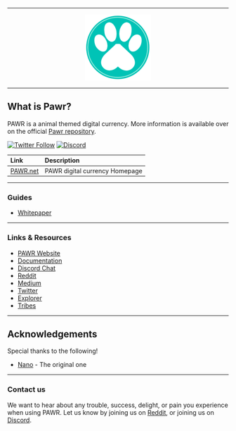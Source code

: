 <hr />
<div align="center">
    <img src="images/logopawr.svg" alt="Logo" width='150px' height='auto'/>
</div>
<hr />

## What is Pawr?

PAWR is a animal themed digital currency. More information is available over on the official [Pawr repository](https://github.com/pawr-project/pawr-node).

[![Twitter Follow](https://img.shields.io/twitter/follow/PAW_digital?style=social)](@TODO)
[![Discord](https://img.shields.io/badge/discord-join%20chat-orange.svg?logo=discord&color=7289DA)](@TODO)

| Link | Description |
| :----- | :------ |
[PAWR.net](https://pawr.net) | PAWR digital currency Homepage


---

### Guides 

* [Whitepaper](https://paw.digital/PAW_Whitepawper.pdf)


---

### Links & Resources

* [PAWR Website](https://pawr.net/)
* [Documentation](@TODO)
* [Discord Chat](@TODO)
* [Reddit](@TODO)
* [Medium](@TODO)
* [Twitter](@TODO)
* [Explorer](https://explorer.pawr.net/)
* [Tribes](https://tribes.pawr.net/)

---

## Acknowledgements

Special thanks to the following!
- [Nano](https://github.com/nanocurrency) - The original one

---
### Contact us

We want to hear about any trouble, success, delight, or pain you experience when
using PAWR. Let us know by joining us on [Reddit](@TODO), or joining us on [Discord](@TODO).
